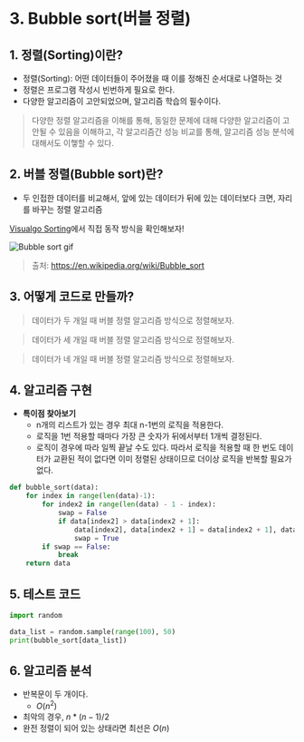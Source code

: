 # 3. Bubble sort(버블 정렬)

## 1. 정렬(Sorting)이란?

- 정렬(Sorting): 어떤 데이터들이 주어졌을 때 이를 정해진 순서대로 나열하는 것
- 정렬은 프로그램 작성시 빈번하게 필요로 한다.
- 다양한 알고리즘이 고안되었으며, 알고리즘 학습의 필수이다.

> 다양한 정렬 알고리즘을 이해를 통해, 동일한 문제에 대해 다양한 알고리즘이 고안될 수 있음을 이해하고, 각 알고리즘간 성능 비교를 통해, 알고리즘 성능 분석에 대해서도 이햏할 수 있다.

## 2. 버블 정렬(Bubble sort)란?

- 두 인접한 데이터를 비교해서, 앞에 있는 데이터가 뒤에 있는 데이터보다 크면, 자리를 바꾸는 정렬 알고리즘

[Visualgo Sorting](https://visualgo.net/en/sorting)에서 직접 동작 방식을 확인해보자!

![Bubble sort gif](https://upload.wikimedia.org/wikipedia/commons/c/c8/Bubble-sort-example-300px.gif)

> 출처: https://en.wikipedia.org/wiki/Bubble_sort

## 3. 어떻게 코드로 만들까?

> 데이터가 두 개일 때 버블 정렬 알고리즘 방식으로 정렬해보자.

> 데이터가 세 개일 때 버블 정렬 알고리즘 방식으로 정렬해보자.

> 데이터가 네 개일 때 버블 정렬 알고리즘 방식으로 정렬해보자.

## 4. 알고리즘 구현

- **특이점 찾아보기**
  - n개의 리스트가 있는 경우 최대 n-1번의 로직을 적용한다.
  - 로직을 1번 적용할 때마다 가장 큰 숫자가 뒤에서부터 1개씩 결정된다.
  - 로직이 경우에 따라 일찍 끝날 수도 있다. 따라서 로직을 적용할 때 한 번도 데이터가 교환된 적이 없다면 이미 정렬된 상태이므로 더이상 로직을 반복할 필요가 없다.

```python
def bubble_sort(data):
    for index in range(len(data)-1):
        for index2 in range(len(data) - 1 - index):
            swap = False
            if data[index2] > data[index2 + 1]:
                data[index2], data[index2 + 1] = data[index2 + 1], data[index2]
                swap = True
        if swap == False:
            break
	return data
```

## 5. 테스트 코드

```python
import random

data_list = random.sample(range(100), 50)
print(bubble_sort[data_list])
```

## 6. 알고리즘 분석

- 반복문이 두 개이다.
  - $O(n^2)$
- 최악의 경우, $n*(n-1)/2$
- 완전 정렬이 되어 있는 상태라면 최선은 $O(n)$
